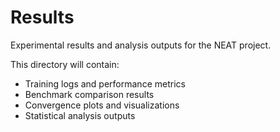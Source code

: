 # Results

Experimental results and analysis outputs for the NEAT project.

This directory will contain:
- Training logs and performance metrics
- Benchmark comparison results
- Convergence plots and visualizations
- Statistical analysis outputs
